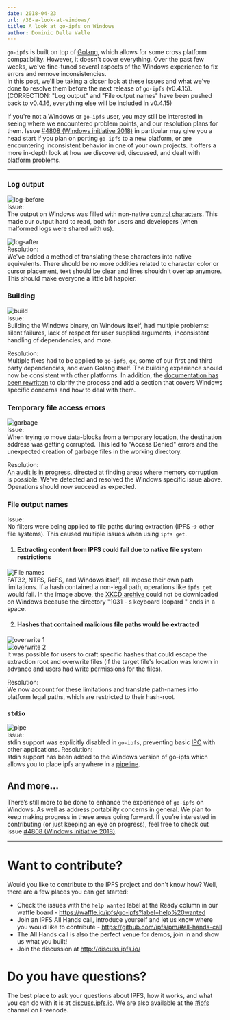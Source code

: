 ```yaml
---
date: 2018-04-23
url: /36-a-look-at-windows/
title: A look at go-ipfs on Windows
author: Dominic Della Valle
---
```


`go-ipfs` is built on top of [Golang](https://golang.org/), which allows for some cross platform compatibility. However, it doesn't cover everything. Over the past few weeks, we've fine-tuned several aspects of the Windows experience to fix errors and remove inconsistencies.  
In this post, we'll be taking a closer look at these issues and what we've done to resolve them before the next release of `go-ipfs` (v0.4.15). (CORRECTION: "Log output" and "File output names" have been pushed back to v0.4.16, everything else will be included in v0.4.15)

If you're not a Windows or `go-ipfs` user, you may still be interested in seeing where we encountered problem points, and our resolution plans for them. Issue [#4808 (Windows initiative 2018)](https://github.com/ipfs/go-ipfs/issues/4808) in particular may give you a head start if you plan on porting `go-ipfs` to a new platform, or are encountering inconsistent behavior in one of your own projects. It offers a more in-depth look at how we discovered, discussed, and dealt with platform problems.  

***
### Log output
![log-before](img/log-before.png)  
Issue:  
The output on Windows was filled with non-native [control characters](https://en.wikipedia.org/wiki/Control_character). This made our output hard to read, both for users and developers (when malformed logs were shared with us).

![log-after](img/log-after.png)  
Resolution:  
We've added a method of translating these characters into native equivalents. There should be no more oddities related to character color or cursor placement, text should be clear and lines shouldn't overlap anymore. This should make everyone a little bit happier.

### Building
![build](img/build.gif)  
Issue:  
Building the Windows binary, on Windows itself, had multiple problems: silent failures, lack of respect for user supplied arguments, inconsistent handling of dependencies, and more.

Resolution:  
Multiple fixes had to be applied to `go-ipfs`, `gx`, some of our first and third party dependencies, and even Golang itself. The building experience should now be consistent with other platforms. In addition, the [documentation has been rewritten](https://github.com/ipfs/go-ipfs/blob/master/docs/windows.md) to clarify the process and add a section that covers Windows specific concerns and how to deal with them.

### Temporary file access errors
![garbage](img/garbage.png)  
Issue:  
When trying to move data-blocks from a temporary location, the destination address was getting corrupted. This led to "Access Denied" errors and the unexpected creation of garbage files in the working directory.

Resolution:  
[An audit is in progress](https://github.com/ipfs/go-ipfs/issues/4485), directed at finding areas where memory corruption is possible. We've detected and resolved the Windows specific issue above. Operations should now succeed as expected.

### File output names
Issue:  
No filters were being applied to file paths during extraction (IPFS -> other file systems). This caused multiple issues when using `ipfs get`.

1. #### Extracting content from IPFS could fail due to native file system restrictions
![File names](img/filenames.png)  
FAT32, NTFS, ReFS, and Windows itself, all impose their own path limitations. If a hash contained a non-legal path, operations like `ipfs get` would fail. In the image above, the [XKCD archive ](https://github.com/ipfs/archives/issues/21) could not be downloaded on Windows because the directory "1031 - s keyboard leopard " ends in a space.  

2. #### Hashes that contained malicious file paths would be extracted
![overwrite 1](img/overwrite%201.png)  
![overwrite 2](img/overwrite%202.png)  
It was possible for users to craft specific hashes that could escape the extraction root and overwrite files (if the target file's location was known in advance and users had write permissions for the files).  

Resolution:  
We now account for these limitations and translate path-names into platform legal paths, which are restricted to their hash-root.

### `stdio`
![pipe](img/pipe.png)  
Issue:  
stdin support was explicitly disabled in `go-ipfs`, preventing basic [IPC](https://en.wikipedia.org/wiki/Inter-process_communication) with other applications.
Resolution:  
stdin support has been added to the Windows version of go-ipfs which allows you to place ipfs anywhere in a [pipeline](https://en.wikipedia.org/wiki/Pipeline_(Unix)).  

## And more...

There’s still more to be done to enhance the experience of `go-ipfs` on Windows. As well as address portability concerns in general. We plan to keep making progress in these areas going forward.
If you’re interested in contributing (or just keeping an eye on progress), feel free to check out issue [#4808 (Windows initiative 2018)](https://github.com/ipfs/go-ipfs/issues/4808).

***

# Want to contribute?

Would you like to contribute to the IPFS project and don't know how? Well, there are a few places you can get started:

- Check the issues with the `help wanted` label at the Ready column in our waffle board - <https://waffle.io/ipfs/go-ipfs?label=help%20wanted>
- Join an IPFS All Hands call, introduce yourself and let us know where you would like to contribute - https://github.com/ipfs/pm/#all-hands-call
- The All Hands call is also the perfect venue for demos, join in and show us what you built!
- Join the discussion at <http://discuss.ipfs.io/>

# Do you have questions?

The best place to ask your questions about IPFS, how it works, and what you can do with it is at [discuss.ipfs.io](http://discuss.ipfs.io). We are also available at the [#ipfs](irc://freenode.net/ipfs) channel on Freenode.
